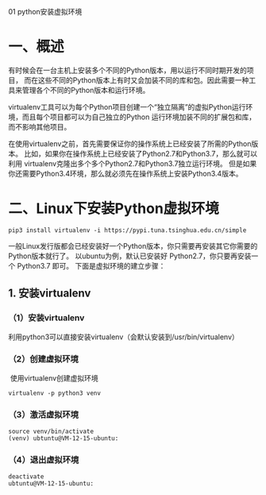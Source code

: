 01 python安装虚拟环境


# 一、概述

​	有时候会在一台主机上安装多个不同的Python版本，用以运行不同时期开发的项目， 而在这些不同的Python版本上有时又会加装不同的库和包。因此需要一种工具来管理各个不同的Python版本和运行环境。

​	virtualenv工具可以为每个Python项目创建一个“独立隔离”的虚拟Python运行环境，而且每个项目都可以为自己独立的Python 运行环境加装不同的扩展包和库，而不影响其他项目。

​	在使用virtualenv之前，首先需要保证你的操作系统上已经安装了所需的Python版本。 比如，如果你在操作系统上已经安装了Python2.7和Python3.7，那么就可以利用 virtualenv克隆出多个多个Python2.7和Python3.7独立运行环境。 但是如果你还需要Python3.4环境，那么就必须先在操作系统上安装Python3.4版本。

# 二、Linux下安装Python虚拟环境

```shell
pip3 install virtualenv -i https://pypi.tuna.tsinghua.edu.cn/simple
```

​	一般Linux发行版都会已经安装好一个Python版本，你只需要再安装其它你需要的Python版本就行了。 以ubuntu为例，默认已安装好 Python2.7，你只要再安装一个 Python3.7 即可。 下面是虚拟环境的建立步骤：

## 1. 安装virtualenv

### （1）安装virtualenv

​	利用python3可以直接安装virtualenv（会默认安装到/usr/bin/virtualenv）

### （2）创建虚拟环境

​	使用virtualenv创建虚拟环境

```shell
virtualenv -p python3 venv
```

### （3）激活虚拟环境

```shell
source venv/bin/activate
(venv) ubtuntu@VM-12-15-ubuntu:
```

### （4）退出虚拟环境

```shell
deactivate
ubtuntu@VM-12-15-ubuntu:
```



